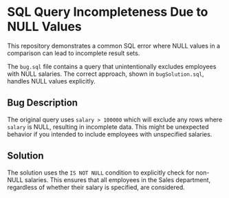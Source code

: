 # SQL Query Incompleteness Due to NULL Values
This repository demonstrates a common SQL error where NULL values in a comparison can lead to incomplete result sets.

The `bug.sql` file contains a query that unintentionally excludes employees with NULL salaries.  The correct approach, shown in `bugSolution.sql`, handles NULL values explicitly.

## Bug Description
The original query uses `salary > 100000` which will exclude any rows where `salary` is NULL, resulting in incomplete data. This might be unexpected behavior if you intended to include employees with unspecified salaries. 

## Solution
The solution uses the `IS NOT NULL` condition to explicitly check for non-NULL salaries. This ensures that all employees in the Sales department, regardless of whether their salary is specified, are considered.